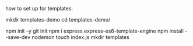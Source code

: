 
how to set up for templates:

mkdir templates-demo
cd templates-demo/


npm init -y
git init
npm i express express-es6-template-engine
npm install --save-dev nodemon
touch index.js
mkdir templates